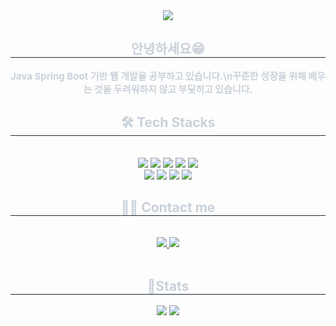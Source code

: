 <div align= "center">
    <img src="https://capsule-render.vercel.app/api?type=waving&color=auto&height=180&text=Hongfolio%20Dev%20Spaces&animation=twinkling&fontColor=000000&fontSize=60" />
    </div>
    <div align= "center"> 
    <h2 style="border-bottom: 1px solid #21262d; color: #c9d1d9;"> 안녕하세요😁 </h2>  
    <div style="font-weight: 700; font-size: 15px; text-align: center; color: #c9d1d9;"> Java Spring Boot 기반 웹 개발을 공부하고 있습니다.\n</li></li>꾸준한 성장을 위해 배우는 것을 두려워하지 않고 부딪히고 있습니다. </div> 
    </div>
    <div align= "center">
    <h2 style="border-bottom: 1px solid #21262d; color: #c9d1d9;"> 🛠️ Tech Stacks </h2> <br> 
    <div style="margin: 0 auto; text-align: center;" align= "center"> <img src="https://img.shields.io/badge/Java-007396?style=for-the-badge&logo=Java&logoColor=white">
          <img src="https://img.shields.io/badge/Spring-6DB33F?style=for-the-badge&logo=Spring&logoColor=white">
          <img src="https://img.shields.io/badge/Spring_Boot-6DB33F?style=for-the-badge&logo=Spring_Boot&logoColor=white">
          <img src="https://img.shields.io/badge/React-61DAFB?style=for-the-badge&logo=React&logoColor=white">
          <img src="https://img.shields.io/badge/MySQL-4479A1?style=for-the-badge&logo=MySQL&logoColor=white">
          <br/><img src="https://img.shields.io/badge/Amazon_AWS-232F3E?style=for-the-badge&logo=Amazon_AWS&logoColor=white">
          <img src="https://img.shields.io/badge/HTML5-E34F26?style=for-the-badge&logo=HTML5&logoColor=white">
          <img src="https://img.shields.io/badge/CSS3-1572B6?style=for-the-badge&logo=CSS3&logoColor=white">
          <img src="https://img.shields.io/badge/Javascript-F7DF1E?style=for-the-badge&logo=Javascript&logoColor=white">
          </div>
    </div>
    <div align= "center">
    <h2 style="border-bottom: 1px solid #21262d; color: #c9d1d9;"> 🧑‍💻 Contact me </h2> <br> 
    <div align= "center"> <a href=mailto:hsh20155@gmail.com> <img src="https://img.shields.io/badge/Gmail-EA4335?style=flat&logo=Gmail&logoColor=white&link=mailto:hsh20155@gmail.com"> </a>
         <a href=https://hongfolio.com> <img src="https://img.shields.io/badge/Velog-20C997?style=flat&logo=Velog&logoColor=white&link=https://hongfolio.com"> </a>
          </div>  <br> 
    <div align= "center">  </div> 
    </div>
    <div align= "center"> 
    <h2 style="border-bottom: 1px solid #21262d; color: #c9d1d9;"> 🏅Stats </h2> <div align= "center"> <img src="https://github-readme-stats.vercel.app/api?username=seokhyeonjwa&custom_title=seokhyeonjwa's_Github_Stat&bg_color=180,000000,&title_color=000000&text_color=000000"
        /> <img src="https://github-readme-stats.vercel.app/api/top-langs/?username=seokhyeonjwa&layout=compact&bg_color=180,000000,&title_color=000000&text_color=000000"
          /> </div> 
    </div>
    
